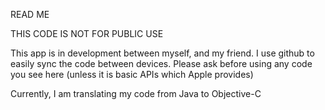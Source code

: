 READ ME

THIS CODE IS NOT FOR PUBLIC USE

This app is in development between myself, and my friend. I use github to easily sync the code between devices. Please ask before using any code you see here (unless it is basic APIs which Apple provides)

Currently, I am translating my code from Java to Objective-C